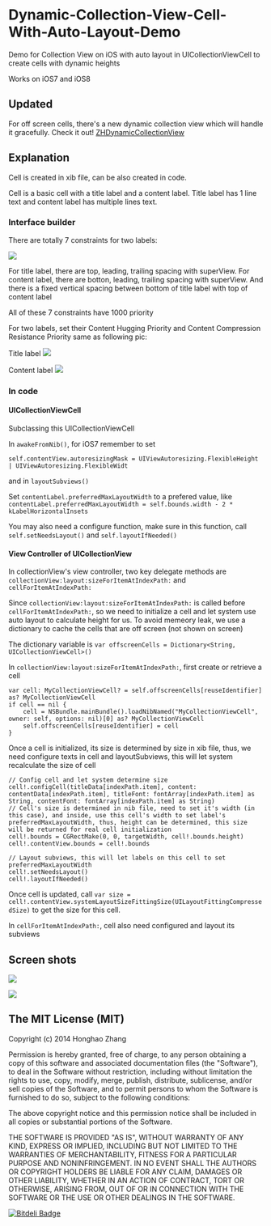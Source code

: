 # Dynamic-Collection-View-Cell-With-Auto-Layout-Demo

Demo for Collection View on iOS with auto layout in UICollectionViewCell to create cells with dynamic heights

Works on iOS7 and iOS8

## Updated

For off screen cells, there's a new dynamic collection view which will handle it gracefully. Check it out!
[ZHDynamicCollectionView](https://github.com/honghaoz/ZHDynamicCollectionView)

## Explanation

Cell is created in xib file, can be also created in code.

Cell is a basic cell with a title label and a content label. Title label has 1 line text and content label has multiple lines text.

### Interface builder

There are totally 7 constraints for two labels:

![](https://raw.githubusercontent.com/honghaoz/Dynamic-Collection-View-Cell-With-Auto-Layout-Demo/master/Screenshots/cell.png?token=3926785__eyJzY29wZSI6IlJhd0Jsb2I6aG9uZ2hhb3ovRHluYW1pYy1Db2xsZWN0aW9uLVZpZXctQ2VsbC1XaXRoLUF1dG8tTGF5b3V0LURlbW8vbWFzdGVyL1NjcmVlbnNob3RzL2NlbGwucG5nIiwiZXhwaXJlcyI6MTQxMjQ1NTM5NX0%3D--9553b945bbfa038d86f226060b3bdb7fcb1424d1)

For title label, there are top, leading, trailing spacing with superView.
For content label, there are botton, leading, trailing spacing with superView.
And there is a fixed vertical spacing between bottom of title label with top of content label

All of these 7 constraints have 1000 priority

For two labels, set their Content Hugging Priority and Content Compression Resistance Priority same as following pic:

Title label
![](https://raw.githubusercontent.com/honghaoz/Dynamic-Collection-View-Cell-With-Auto-Layout-Demo/master/Screenshots/titleCell.png?token=3926785__eyJzY29wZSI6IlJhd0Jsb2I6aG9uZ2hhb3ovRHluYW1pYy1Db2xsZWN0aW9uLVZpZXctQ2VsbC1XaXRoLUF1dG8tTGF5b3V0LURlbW8vbWFzdGVyL1NjcmVlbnNob3RzL3RpdGxlQ2VsbC5wbmciLCJleHBpcmVzIjoxNDEyNDU1NjYwfQ%3D%3D--055be4ca8a998efa8ca3a65b187817c1f6516711)

Content label
![](https://raw.githubusercontent.com/honghaoz/Dynamic-Collection-View-Cell-With-Auto-Layout-Demo/master/Screenshots/contentCell.png?token=3926785__eyJzY29wZSI6IlJhd0Jsb2I6aG9uZ2hhb3ovRHluYW1pYy1Db2xsZWN0aW9uLVZpZXctQ2VsbC1XaXRoLUF1dG8tTGF5b3V0LURlbW8vbWFzdGVyL1NjcmVlbnNob3RzL2NvbnRlbnRDZWxsLnBuZyIsImV4cGlyZXMiOjE0MTI0NTU2NzJ9--181cc53d91087c5d51527ee2f4c21acb1b965e17)

### In code

#### UICollectionViewCell

Subclassing this UICollectionViewCell

In `awakeFromNib()`, for iOS7 remember to set

```
self.contentView.autoresizingMask = UIViewAutoresizing.FlexibleHeight | UIViewAutoresizing.FlexibleWidt
```

and in `layoutSubviews()`

Set `contentLabel.preferredMaxLayoutWidth` to a prefered value, like `contentLabel.preferredMaxLayoutWidth = self.bounds.width - 2 * kLabelHorizontalInsets`

You may also need a configure function, make sure in this function, call `self.setNeedsLayout()` and `self.layoutIfNeeded()`

#### View Controller of UICollectionView

In collectionView's view controller, two key delegate methods are `collectionView:layout:sizeForItemAtIndexPath:` and `cellForItemAtIndexPath:`

Since `collectionView:layout:sizeForItemAtIndexPath:` is called before `cellForItemAtIndexPath:`, so we need to initialize a cell and let system use auto layout to calculate height for us. To avoid memeory leak, we use a dictionary to cache the cells that are off screen (not shown on screen)

The dictionary variable is `var offscreenCells = Dictionary<String, UICollectionViewCell>()`

In `collectionView:layout:sizeForItemAtIndexPath:`, first create or retrieve a cell

```
var cell: MyCollectionViewCell? = self.offscreenCells[reuseIdentifier] as? MyCollectionViewCell
if cell == nil {
    cell = NSBundle.mainBundle().loadNibNamed("MyCollectionViewCell", owner: self, options: nil)[0] as? MyCollectionViewCell
    self.offscreenCells[reuseIdentifier] = cell
}
```
Once a cell is initialized, its size is determined by size in xib file, thus, we need configure texts in cell and layoutSubviews, this will let system recalculate the size of cell

```
// Config cell and let system determine size
cell!.configCell(titleData[indexPath.item], content: contentData[indexPath.item], titleFont: fontArray[indexPath.item] as String, contentFont: fontArray[indexPath.item] as String)
// Cell's size is determined in nib file, need to set it's width (in this case), and inside, use this cell's width to set label's preferredMaxLayoutWidth, thus, height can be determined, this size will be returned for real cell initialization
cell!.bounds = CGRectMake(0, 0, targetWidth, cell!.bounds.height)
cell!.contentView.bounds = cell!.bounds
        
// Layout subviews, this will let labels on this cell to set preferredMaxLayoutWidth
cell!.setNeedsLayout()
cell!.layoutIfNeeded()
```

Once cell is updated, call `var size = cell!.contentView.systemLayoutSizeFittingSize(UILayoutFittingCompressedSize)` to get the size for this cell.

In `cellForItemAtIndexPath:`, cell also need configured and layout its subviews


## Screen shots
![](https://raw.githubusercontent.com/honghaoz/Dynamic-Collection-View-Cell-With-Auto-Layout-Demo/master/iOS%20Simulator%20Screen%20Shot1.png?token=3926785__eyJzY29wZSI6IlJhd0Jsb2I6aG9uZ2hhb3ovRHluYW1pYy1Db2xsZWN0aW9uLVZpZXctQ2VsbC1XaXRoLUF1dG8tTGF5b3V0LURlbW8vbWFzdGVyL2lPUyBTaW11bGF0b3IgU2NyZWVuIFNob3QxLnBuZyIsImV4cGlyZXMiOjE0MTI0NTQ1NTR9--22eb7f8d1e6f45646ad1e043034f0603ca1329ba)


![](https://raw.githubusercontent.com/honghaoz/Dynamic-Collection-View-Cell-With-Auto-Layout-Demo/master/iOS%20Simulator%20Screen%20Shot2.png?token=3926785__eyJzY29wZSI6IlJhd0Jsb2I6aG9uZ2hhb3ovRHluYW1pYy1Db2xsZWN0aW9uLVZpZXctQ2VsbC1XaXRoLUF1dG8tTGF5b3V0LURlbW8vbWFzdGVyL2lPUyBTaW11bGF0b3IgU2NyZWVuIFNob3QyLnBuZyIsImV4cGlyZXMiOjE0MTI0NTQ2MDl9--438f993f9a552dba2ceddb1836005d7b464d9ccf)

## The MIT License (MIT)

Copyright (c) 2014 Honghao Zhang

Permission is hereby granted, free of charge, to any person obtaining a copy
of this software and associated documentation files (the "Software"), to deal
in the Software without restriction, including without limitation the rights
to use, copy, modify, merge, publish, distribute, sublicense, and/or sell
copies of the Software, and to permit persons to whom the Software is
furnished to do so, subject to the following conditions:

The above copyright notice and this permission notice shall be included in all
copies or substantial portions of the Software.

THE SOFTWARE IS PROVIDED "AS IS", WITHOUT WARRANTY OF ANY KIND, EXPRESS OR
IMPLIED, INCLUDING BUT NOT LIMITED TO THE WARRANTIES OF MERCHANTABILITY,
FITNESS FOR A PARTICULAR PURPOSE AND NONINFRINGEMENT. IN NO EVENT SHALL THE
AUTHORS OR COPYRIGHT HOLDERS BE LIABLE FOR ANY CLAIM, DAMAGES OR OTHER
LIABILITY, WHETHER IN AN ACTION OF CONTRACT, TORT OR OTHERWISE, ARISING FROM,
OUT OF OR IN CONNECTION WITH THE SOFTWARE OR THE USE OR OTHER DEALINGS IN THE
SOFTWARE.


[![Bitdeli Badge](https://d2weczhvl823v0.cloudfront.net/honghaoz/dynamic-collection-view-cell-with-auto-layout-demo/trend.png)](https://bitdeli.com/free "Bitdeli Badge")

